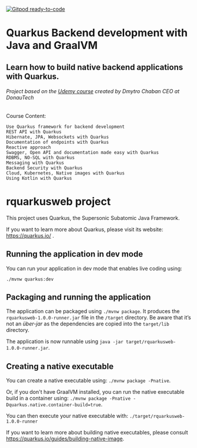 [![Gitpod ready-to-code](https://img.shields.io/badge/Gitpod-ready--to--code-blue?logo=gitpod)](https://gitpod.io/#https://github.com/Tuv01/rquarkusweb)

#  Quarkus Backend development with Java and GraalVM
## Learn how to build native backend applications with Quarkus. 
###### Project based on the [Udemy course](https://www.udemy.com/course/quarkus-backend-development-java/) created by Dmytro Chaban CEO at DonauTech

Course Content:

    Use Quarkus framework for backend development
    REST API with Quarkus
    Hibernate, JPA, Websockets with Quarkus
    Documentation of endpoints with Quarkus
    Reactive approach
    Swagger, Open API and documentation made easy with Quarkus
    RDBMS, NO-SQL with Quarkus
    Messaging with Quarkus
    Backend Security with Quarkus
    Cloud, Kubernetes, Native images with Quarkus
    Using Kotlin with Quarkus
    
# rquarkusweb project

This project uses Quarkus, the Supersonic Subatomic Java Framework.

If you want to learn more about Quarkus, please visit its website: https://quarkus.io/ .

## Running the application in dev mode

You can run your application in dev mode that enables live coding using:
```
./mvnw quarkus:dev
```

## Packaging and running the application

The application can be packaged using `./mvnw package`.
It produces the `rquarkusweb-1.0.0-runner.jar` file in the `/target` directory.
Be aware that it’s not an _über-jar_ as the dependencies are copied into the `target/lib` directory.

The application is now runnable using `java -jar target/rquarkusweb-1.0.0-runner.jar`.

## Creating a native executable

You can create a native executable using: `./mvnw package -Pnative`.

Or, if you don't have GraalVM installed, you can run the native executable build in a container using: `./mvnw package -Pnative -Dquarkus.native.container-build=true`.

You can then execute your native executable with: `./target/rquarkusweb-1.0.0-runner`

If you want to learn more about building native executables, please consult https://quarkus.io/guides/building-native-image.
